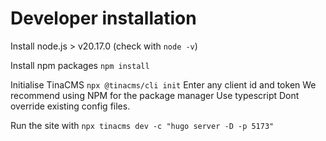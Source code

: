 # Developer installation

Install node.js > v20.17.0
(check with `node -v`)

Install npm packages
`npm install`

Initialise TinaCMS
`npx @tinacms/cli init`
Enter any client id and token
We recommend using NPM for the package manager
Use typescript
Dont override existing config files.

Run the site with
`npx tinacms dev -c "hugo server -D -p 5173"`
